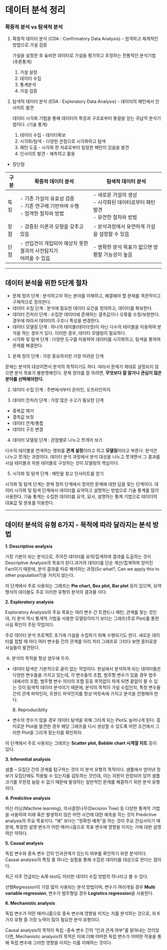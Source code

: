 # 데이터 분석 정리

### 확증적 분석 vs 탐색적 분석

1. 확증적 데이터 분석 (CDA : Confirmatory Data Analysis) - 엄격하고 체계적인 방법으로 가설 검증

   가설을 설정한 후 숮비한 데이터로 가설을 평가하고 추정하는 전통적인 분석기법 (추론통계)

   1. 가설 설정
   2. 데이터 수집
   3. 통계분석
   4. 가설 검증

2. 탐색적 데이터 분석 (EDA : Exploratory Data Analysis) - 데이터의 패턴에서 인사이트 발견

   데이터 시각화 기법을 통해 데이터의 특징과 구조로부터 통찰을 얻는 귀납적 분석기법이다. (기술 통계)

   1. 데이터 수집  - 데이터확보
   2. 시각화/탐색 - 다양한 관점으로 시각화하고 탐색
   3. 패턴 도출 - 시각화 한 자료로부터 일정한 패턴이 있음을 발견
   4. 인사이트 발견 - 예측하고 활용



- 장단점

| 구분 | 확증적 데이터 분석                                           | 탐색적 데이터 분석                                           |
| ---- | ------------------------------------------------------------ | ------------------------------------------------------------ |
| 특징 | - 기존 가설의 유효성 검증<br />- 기존 연구에 기반하여 수행<br />- 엄격한 절차와 방법 | - 새로운 가설의 생성<br />- 시각화된 데이터로부터 패턴 발견<br />- 유연한 절차와 방법 |
| 장점 | - 검증된 이론과 모형을 갖추고 있음                           | - 분석과정에서 유연하게 가설을 설정할 수 있음                |
| 단점 | -  선입견이 개입되어 예상치 못한 결과의 사전탐지가<br />어려울 수 있음 | - 명확한 분석 목표가 없으면 방황할 가능성이 높음             |





---





## 데이터 분석을 위한 5단계 절차

- 문제 정의 단계 : 분석하고자 하는 분야를 이해하고, 해결해야 할 문제를 객관적이고 구체적으로 정의한다.
- 데이터 수집 단계 : 분석에 필요한 데이터 요건을 정의하고, 데이터를 확보한다.
- 데이터 전처리 단계 : 수집한 데이터에 존재하는 결측값이나 오류를 수정/보완한다. 경우에 따라서 데이터의
  구조나 특성을 변경한다.
- 데이터 모델링 단계 : 하나의 테이블(데이터셋)이 아닌 다수의 테이블을 이용하여 분석을 하는 경우가 있다.
  이러한 경우, 데이터 모델링이 필요하다.
- 시각화 및 탐색 단계 : 다양한 도구를 이용하여 데이터를 시각화하고, 탐색을 통하여 문제를 해결한다.



1. 문제 정의 단계 : 가장 중요하지만 가장 어려운 단계

문제는 분석의 대상이면서 분석의 목적이기도 하다. 따라서 문제가 제대로 설정되지 않으면 분석 목표가 불분명해진다. 문제 정의를 잘 하려면, <b>무엇보다 잘 알거나 관심이 많은 분야를 선택해야한다.</b>



2. 데이터 수집 단계 : 주변에서부터 온라인, 오프라인까지



3. 데이터 전처리 단계 : 가장 많은 수고가 필요한 단계

- 중복값 제거
- 결측값 보정
- 데이터 연계/통합
- 데이터 구조 변경



4. 데이터 모델링 단계 : 관점별로 나누고 쪼개어 보기

다수의 테이블을 연계하는 행위를 <b>관계 설정</b>이라고 하고 <b>모델링</b>이라고 부른다. 분석은 나누고 쪼개는 과정이다.
데이터 분석 과정에서 분석 대상을 나누고 쪼개면서 그 결과를 사실 테이블과 차원 테이블로 구성하는 것이 모델링의 핵심이다.



5. 시각화 및 탐색 단계 : 패턴을 찾고 인사이트를 얻기

시각화  및 탐색 단계는 문제 정의 단계에서 정의한 문제에 대한 답을 찾는 단계이다.
데이터 시각화 및 탐색 단계에서 데이터를 요약하고 설명하는 방법으로 기술 통계를 많이 사용한다.
기술 통계는 수집한 데이터를 요약, 묘사, 설명하는 통계 기법으로 데이터의 대표값 및 분포를 이용한다.





---





## 데이터 분석의 유형 6가지 - 목적에 따라 달라지는 분석 방법



**1. Descriptive analysis**

가장 기본이 되는 분석으로, 주어진 데이터를 요약/집계하여 결과를 도출하는 것이 Descriptive Analysis의 목표가 된다.과거의 데이터를 단순 계산/집계하여 얻어진 Fact이기 때문에, 분석 결과를 따로 해석하는 과정(So what?, Can we apply this to other population?)을 거치지 않는다. 

이 단계에서 주로 사용되는 그래프는 **Pie chart, Box plot, Bar plot** 등이 있으며, 요약 형식의 테이블도 주로 이러한 유형의 분석의 결과물 이다.



**2. Exploratory analysis**

Exploratory Analysis의 주요 목표는 여러 변수 간 트렌드나 패턴, 관계를 찾는 것인데,
이 분석 역시 통계적 기법을 사용한 모델링이라기 보다는 그래프(주로 Plot)를 통한 사실 확인이 주된 작업이다.

주로 데이터 분석 프로젝트 초기에 가설을 수립하기 위해 수행되기도 한다.
새로운 데이터를 접할 때 마다 여러 변수들 간의 관계를 이리 저리 그래프로 그리다 보면 흥미로운 사실들이 발견된다.

​		A. 분석의 목적을 항상 염두에 두자.

- 데이터 탐색은 기본적으로 끝이 없는 작업이다. 현실에서 분석하게 되는 데이터들은 다양한 변수들을 가지고 있는데, 각 변수들의 조합, 범주형 변수가 있을 경우 범주 내에서의 조합, 범주형 변수 끼리의 조합 등등 목적없이 파게 되면 끝없이 팔 수 있는 것이 탐색적 데이터 분석이기 때문에, 분석의 목적이 가설 수립인지, 특정 변수들 간의 관계 파악인지, 트렌드 파악인지를 항상 머릿속에 가지고 분석을 진행해야 한다.

  B. Reproduciblity

- 변수의 갯수가 많을 경우 데이터 탐색을 위해 그리게 되는 Plot도 늘어나게 된다. 흥미로운 Plot을 발견한 경우 해당 그래프를 다시 생성할 수 있도록 어떤 조건에서 그러한 Plot을 그리게 됬는지를 확인하자.



이 단계에서 주로 사용되는 그래프는 **Scatter plot, Bobble chart 시계열 차트** 등이 있다.



**3. Inferential analysis**

샘플 – 모집단 간의 관계를 탐구하는 것이 이 분석 유형의 목적이다.
샘플에서 얻어낸 정보가 모집단에도 적용될 수 있는지를 검토하는 것인데, 이는 자원이 한정되어 있어 샘플 크기를 무한정 늘릴 수 없기 때문에 발생하는 일반적인 문제를 해결하기 위한 분석 유형이다.



**4. Predictive analysis**

머신 러닝(Machine learning), 의사결정나무(Decision Tree) 등 다양한 통계적 기법을 사용하여 미래 혹은 발생하지 않은 어떤 사건에 대한 예측을 하는 것이 Predictive analysis의 주요 목표이다.
“왜” 보다는 “정확한 예측”을 하는 것이 주요 관심사이기 때문에, 특정한 설명 변수가 어떤 매커니즘으로 목표 변수에 영향을 미치는 가에 대한 설명력은 약하다.



**5. Causal analysis**

독립 변수와 종속 변수 간의 인과관계가 있는지 여부를 확인하기 위한 분석이다.
Causal analysis의 특징 중 하나는 실험을 통해 수집된 데이터를 대상으로 한다는 점이다.

최근 자주 언급되는 A/B test도 이러한 데이터 수집 방법의 하나라고 볼 수 있다.

선형Regression이 가장 많이 사용되는 분석 방법이며, 변수가 여러개일 경우 **Multi variable regression**, 변수가 범주형일 경우 **Logistics regression**을 사용한다.



**6. Mechanistic analysis**

독립 변수가 어떤 매커니즘으로 종속 변수에 영향을 미치는 지를 분석하는 것으로, 위 6가지 유형 중 가장 노력이 많이 필요한 분석 유형이다.

Causal analysis의 목적이 독립 -종속 변수 간의 “인과 관계 여부”를 밝혀내는 것이었다면,
Mechanistic analysis의 목적은 이에 더해 어떠한 독립 변수가 어떠한 작용을 통해 독립 변수에 그러한 영향을 미치는 지를 이해하는 것이다.

